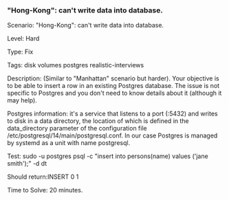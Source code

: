 <h3>"Hong-Kong": can't write data into database.</h3>

Scenario: "Hong-Kong": can't write data into database.

Level: Hard

Type: Fix

Tags: disk volumes   postgres   realistic-interviews  

Description: (Similar to "Manhattan" scenario but harder). Your objective is to be able to insert a row in an existing Postgres database. The issue is not specific to Postgres and you don't need to know details about it (although it may help).

Postgres information: it's a service that listens to a port (:5432) and writes to disk in a data directory, the location of which is defined in the data_directory parameter of the configuration file /etc/postgresql/14/main/postgresql.conf. In our case Postgres is managed by systemd as a unit with name postgresql.

Test: sudo -u postgres psql -c "insert into persons(name) values ('jane smith');" -d dt

Should return:INSERT 0 1

Time to Solve: 20 minutes.
